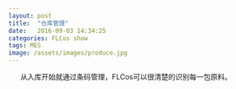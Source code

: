 ```yaml
---
layout: post
title:  "仓库管理"
date:   2016-09-03 14:34:25
categories: FLCos show
tags: MES
image: /assets/images/produce.jpg
---
```

&nbsp;&nbsp;&nbsp;&nbsp;&nbsp;&nbsp;从入库开始就通过条码管理，FLCos可以很清楚的识别每一包原料。